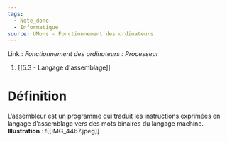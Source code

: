 ```yaml
---
tags:
  - Note_done
  - Informatique
source: UMons - Fonctionnement des ordinateurs
---
```


Link :
_Fonctionnement des ordinateurs : Processeur_
1. [[5.3 - Langage d'assemblage]]

# Définition
L’assembleur est un programme qui traduit les instructions exprimées en langage d’assemblage vers des mots binaires du langage machine.
**Illustration** : ![[IMG_4467.jpeg]]

